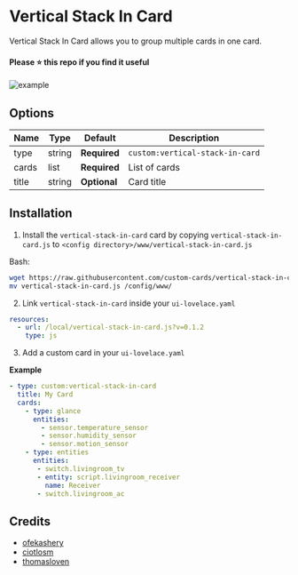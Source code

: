 # Vertical Stack In Card
Vertical Stack In Card allows you to group multiple cards in one card.

#### Please ⭐️ this repo if you find it useful

![example](https://user-images.githubusercontent.com/16443111/42928369-c7386c84-8b3f-11e8-8a5c-583ddac3f24d.png)

## Options

| Name | Type | Default | Description
| ---- | ---- | ------- | -----------
| type | string | **Required** | `custom:vertical-stack-in-card`
| cards | list | **Required** | List of cards
| title | string | **Optional** | Card title

## Installation

1. Install the `vertical-stack-in-card` card by copying `vertical-stack-in-card.js` to `<config directory>/www/vertical-stack-in-card.js`

Bash:
```bash
wget https://raw.githubusercontent.com/custom-cards/vertical-stack-in-card/master/vertical-stack-in-card.js
mv vertical-stack-in-card.js /config/www/
```

2. Link `vertical-stack-in-card` inside your `ui-lovelace.yaml` 

```yaml
resources:
  - url: /local/vertical-stack-in-card.js?v=0.1.2
    type: js
```

3. Add a custom card in your `ui-lovelace.yaml`

**Example**

```yaml
- type: custom:vertical-stack-in-card
  title: My Card
  cards:
    - type: glance
      entities:
        - sensor.temperature_sensor
        - sensor.humidity_sensor
        - sensor.motion_sensor
    - type: entities
      entities:
       - switch.livingroom_tv
       - entity: script.livingroom_receiver
         name: Receiver
       - switch.livingroom_ac
```

## Credits
- [ofekashery](https://github.com/ofekashery)
- [ciotlosm](https://github.com/ciotlosm)
- [thomasloven](https://github.com/thomasloven)
